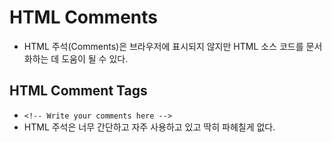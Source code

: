 # HTML Comments
- HTML 주석(Comments)은 브라우저에 표시되지 않지만 HTML 소스 코드를 문서화하는 데 도움이 될 수 있다.

## HTML Comment Tags
- `<!-- Write your comments here -->`
- HTML 주석은 너무 간단하고 자주 사용하고 있고 딱히 파헤칠게 없다.